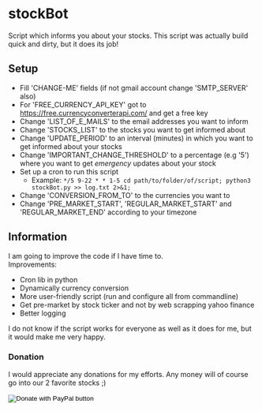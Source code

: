 # stockBot
Script which informs you about your stocks. 
This script was actually build quick and dirty, but it does its job!

## Setup
* Fill 'CHANGE-ME' fields (if not gmail account change 'SMTP_SERVER' also)
* For 'FREE_CURRENCY_API_KEY' got to https://free.currencyconverterapi.com/ and get a free key
* Change 'LIST_OF_E_MAILS' to the email addresses you want to inform
* Change 'STOCKS_LIST' to the stocks you want to get informed about
* Change 'UPDATE_PERIOD' to an interval (minutes) in which you want to get informed about your stocks
* Change 'IMPORTANT_CHANGE_THRESHOLD' to a percentage (e.g '5') where you want to get <i>emergency</i> updates about your stock
* Set up a cron to run this script
    * Example: <code>*/5 9-22 * * 1-5 cd path/to/folder/of/script; python3 stockBot.py >> log.txt 2>&1;</code>
* Change 'CONVERSION_FROM_TO' to the currencies you want to
* Change 'PRE_MARKET_START', 'REGULAR_MARKET_START' and 'REGULAR_MARKET_END' according to your timezone

## Information
I am going to improve the code if I have time to.<br>
Improvements:
* Cron lib in python
* Dynamically currency conversion
* More user-friendly script (run and configure all from commandline)
* Get pre-market by stock ticker and not by web scrapping yahoo finance
* Better logging

I do not know if the script works for everyone as well as it does for me, but it would make me very happy.

### Donation
I would appreciate any donations for my efforts. Any money will of course go into our 2 favorite stocks ;) <br>

<form action="https://www.paypal.com/donate" method="post" target="_top">
<input type="hidden" name="hosted_button_id" value="3VH5ZWEDASC2W" />
<input type="image" src="https://www.paypalobjects.com/en_US/i/btn/btn_donate_LG.gif" border="0" name="submit" title="PayPal - The safer, easier way to pay online!" alt="Donate with PayPal button" />
<img alt="" border="0" src="https://www.paypal.com/en_AT/i/scr/pixel.gif" width="1" height="1" />
</form>
